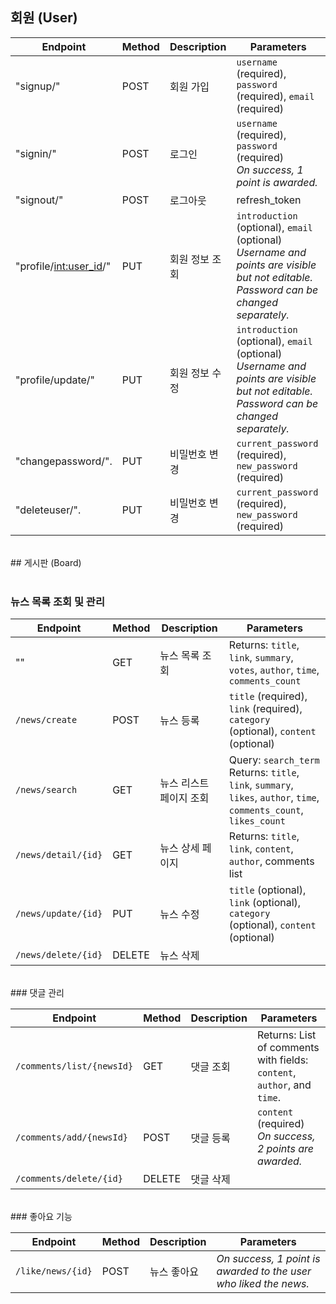 ## 회원 (User)



| **Endpoint**             | **Method** | **Description**     | **Parameters**                                                                 |
|--------------------      |------------|-------------------- |--------------------------------------------------------------------------------|
| "signup/"                | POST       | 회원 가입         | `username` (required), `password` (required), `email` (required)               |
| "signin/"                | POST       | 로그인           | `username` (required), `password` (required) <br> *On success, 1 point is awarded.* |
| "signout/"               | POST       | 로그아웃          |refresh_token                                                                                |
| "profile/<int:user_id>/" | PUT        | 회원 정보 조회     | `introduction` (optional), `email` (optional) <br> *Username and points are visible but not editable. Password can be changed separately.* |
| "profile/update/"        | PUT        | 회원 정보 수정     | `introduction` (optional), `email` (optional) <br> *Username and points are visible but not editable. Password can be changed separately.* |
| "changepassword/".       | PUT        | 비밀번호 변경      | `current_password` (required), `new_password` (required)                       |
| "deleteuser/".           | PUT        | 비밀번호 변경      | `current_password` (required), `new_password` (required)                       |
<br>		
## 게시판 (Board)<br>
<br>

### 뉴스 목록 조회 및 관리

| **Endpoint**         | **Method** | **Description**        | **Parameters**                                                                 |
|----------------------|------------|------------------------|--------------------------------------------------------------------------------|
| ""                   | GET        | 뉴스 목록 조회          | Returns: `title`, `link`, `summary`, `votes`, `author`, `time`, `comments_count` |
| `/news/create`       | POST       | 뉴스 등록               | `title` (required), `link` (required), `category` (optional), `content` (optional) |
| `/news/search`       | GET        | 뉴스 리스트 페이지 조회  | Query: `search_term` <br> Returns: `title`, `link`, `summary`, `likes`, `author`, `time`, `comments_count`, `likes_count` |
| `/news/detail/{id}`  | GET        | 뉴스 상세 페이지        | Returns: `title`, `link`, `content`, `author`, comments list                    |
| `/news/update/{id}`  | PUT        | 뉴스 수정               | `title` (optional), `link` (optional), `category` (optional), `content` (optional) |
| `/news/delete/{id}`  | DELETE     | 뉴스 삭제               |
<br>
### 댓글 관리

| **Endpoint**            | **Method**  | **Description**    | **Parameters**                                                                 |
|-------------------------|-------------|--------------------|--------------------------------------------------------------------------------|
| `/comments/list/{newsId}`| GET         | 댓글 조회           | Returns: List of comments with fields: `content`, `author`, and `time`.         |
| `/comments/add/{newsId}`| POST        | 댓글 등록           | `content` (required) <br> *On success, 2 points are awarded.*                  |
| `/comments/delete/{id}`  | DELETE      | 댓글 삭제           |
<br>
### 좋아요 기능

| **Endpoint**       | **Method**  | **Description**    | **Parameters**                                                                 |
|--------------------|-------------|--------------------|--------------------------------------------------------------------------------|
| `/like/news/{id}`  | POST        | 뉴스 좋아요         | *On success, 1 point is awarded to the user who liked the news.*              |
